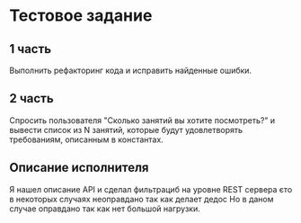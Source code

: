 # Тестовое задание

## 1 часть

Выполнить рефакторинг кода и исправить найденные ошибки.

## 2 часть

Спросить пользователя "Сколько занятий вы хотите посмотреть?" и вывести список из N занятий, 
которые будут удовлетворять требованиям, описанным в константах.

## Описание исполнителя 

Я нашел описание API и сделал фильтрациб на уровне REST сервера єто в некоторых случаях неоправдано так как делает дедос
Но в даном случае оправдано так как нет большой нагрузки.